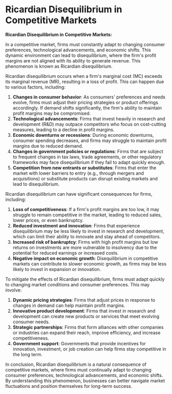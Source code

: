 # Ricardian Disequilibrium in Competitive Markets

**Ricardian Disequilibrium in Competitive Markets:**

In a competitive market, firms must constantly adapt to changing consumer preferences, technological advancements, and economic shifts. This dynamic environment can lead to disequilibrium, where the firm's profit margins are not aligned with its ability to generate revenue. This phenomenon is known as Ricardian disequilibrium.

Ricardian disequilibrium occurs when a firm's marginal cost (MC) exceeds its marginal revenue (MR), resulting in a loss of profit. This can happen due to various factors, including:

1. **Changes in consumer behavior**: As consumers' preferences and needs evolve, firms must adjust their pricing strategies or product offerings accordingly. If demand shifts significantly, the firm's ability to maintain profit margins may be compromised.
2. **Technological advancements**: Firms that invest heavily in research and development (R&D) may outpace competitors who focus on cost-cutting measures, leading to a decline in profit margins.
3. **Economic downturns or recessions**: During economic downturns, consumer spending decreases, and firms may struggle to maintain profit margins due to reduced demand.
4. **Changes in government policies or regulations**: Firms that are subject to frequent changes in tax laws, trade agreements, or other regulatory frameworks may face disequilibrium if they fail to adapt quickly enough.
5. **Competition from new entrants or substitutes**: Firms that enter the market with lower barriers to entry (e.g., through mergers and acquisitions) or substitute products can disrupt existing markets and lead to disequilibrium.

Ricardian disequilibrium can have significant consequences for firms, including:

1. **Loss of competitiveness**: If a firm's profit margins are too low, it may struggle to remain competitive in the market, leading to reduced sales, lower prices, or even bankruptcy.
2. **Reduced investment and innovation**: Firms that experience disequilibrium may be less likely to invest in research and development, which can limit their ability to innovate and stay ahead of competitors.
3. **Increased risk of bankruptcy**: Firms with high profit margins but low returns on investments are more vulnerable to insolvency due to the potential for reduced earnings or increased costs.
4. **Negative impact on economic growth**: Disequilibrium in competitive markets can contribute to slower economic growth, as firms may be less likely to invest in expansion or innovation.

To mitigate the effects of Ricardian disequilibrium, firms must adapt quickly to changing market conditions and consumer preferences. This may involve:

1. **Dynamic pricing strategies**: Firms that adjust prices in response to changes in demand can help maintain profit margins.
2. **Innovative product development**: Firms that invest in research and development can create new products or services that meet evolving consumer needs.
3. **Strategic partnerships**: Firms that form alliances with other companies or industries can expand their reach, improve efficiency, and increase competitiveness.
4. **Government support**: Governments that provide incentives for innovation, investment, or job creation can help firms stay competitive in the long term.

In conclusion, Ricardian disequilibrium is a natural consequence of competitive markets, where firms must continually adapt to changing consumer preferences, technological advancements, and economic shifts. By understanding this phenomenon, businesses can better navigate market fluctuations and position themselves for long-term success.
